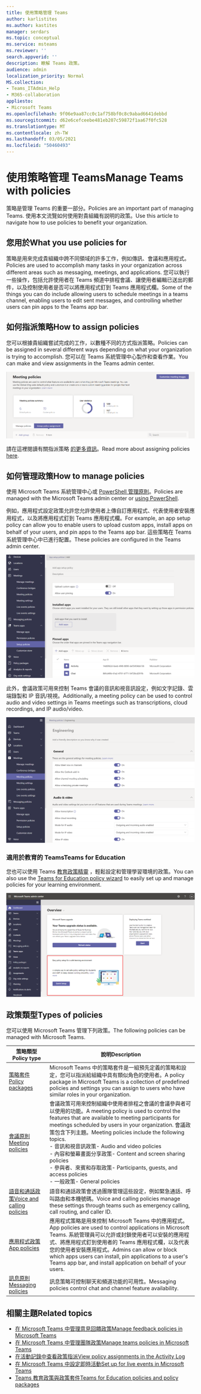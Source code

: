```yaml
---
title: 使用策略管理 Teams
author: karlistites
ms.author: kastites
manager: serdars
ms.topic: conceptual
ms.service: msteams
ms.reviewer: ''
search.appverid: ''
description: 瞭解 Teams 政策。
audience: admin
localization_priority: Normal
MS.collection:
- Teams_ITAdmin_Help
- M365-collaboration
appliesto:
- Microsoft Teams
ms.openlocfilehash: 9f06e9aa87cc0c1af758bf0c8c9abad6641debbd
ms.sourcegitcommit: d62e6cefceebe481eb207c59872f1aa67f0fc528
ms.translationtype: MT
ms.contentlocale: zh-TW
ms.lasthandoff: 03/05/2021
ms.locfileid: "50460493"
---
```

# <a name="manage-teams-with-policies"></a><span data-ttu-id="e4732-103">使用策略管理 Teams</span><span class="sxs-lookup"><span data-stu-id="e4732-103">Manage Teams with policies</span></span>

<span data-ttu-id="e4732-104">策略是管理 Teams 的重要一部分。</span><span class="sxs-lookup"><span data-stu-id="e4732-104">Policies are an important part of managing Teams.</span></span> <span data-ttu-id="e4732-105">使用本文流覽如何使用對貴組織有説明的政策。</span><span class="sxs-lookup"><span data-stu-id="e4732-105">Use this article to navigate how to use policies to benefit your organization.</span></span>

## <a name="what-you-use-policies-for"></a><span data-ttu-id="e4732-106">您用於</span><span class="sxs-lookup"><span data-stu-id="e4732-106">What you use policies for</span></span>

<span data-ttu-id="e4732-107">策略是用來完成貴組織中跨不同領域的許多工作，例如傳訊、會議和應用程式。</span><span class="sxs-lookup"><span data-stu-id="e4732-107">Policies are used to accomplish many tasks in your organization across different areas such as messaging, meetings, and applications.</span></span> <span data-ttu-id="e4732-108">您可以執行一些操作，包括允許使用者在 Teams 頻道中排程會議、讓使用者編輯已送出的郵件，以及控制使用者是否可以將應用程式釘到 Teams 應用程式欄。</span><span class="sxs-lookup"><span data-stu-id="e4732-108">Some of the things you can do include allowing users to schedule meetings in a teams channel, enabling users to edit sent messages, and controlling whether users can pin apps to the Teams app bar.</span></span>

## <a name="how-to-assign-policies"></a><span data-ttu-id="e4732-109">如何指派策略</span><span class="sxs-lookup"><span data-stu-id="e4732-109">How to assign policies</span></span>

<span data-ttu-id="e4732-110">您可以根據貴組織嘗試完成的工作，以數種不同的方式指派策略。</span><span class="sxs-lookup"><span data-stu-id="e4732-110">Policies can be assigned in several different ways depending on what your organization is trying to accomplish.</span></span> <span data-ttu-id="e4732-111">您可以在 Teams 系統管理中心製作和查看作業。</span><span class="sxs-lookup"><span data-stu-id="e4732-111">You can make and view assignments in the Teams admin center.</span></span>

![群組原則指派的螢幕擷取畫面。](media/group-policy-assignment.png)

<span data-ttu-id="e4732-113">請在這裡閱讀有關指派策略 [的更多資訊](assign-policies.md)。</span><span class="sxs-lookup"><span data-stu-id="e4732-113">Read more about assigning policies [here](assign-policies.md).</span></span>

## <a name="how-to-manage-policies"></a><span data-ttu-id="e4732-114">如何管理政策</span><span class="sxs-lookup"><span data-stu-id="e4732-114">How to manage policies</span></span>

<span data-ttu-id="e4732-115">使用 Microsoft Teams 系統管理中心或 [PowerShell 管理原則](https://docs.microsoft.com/microsoftteams/teams-powershell-managing-teams#manage-policies-via-powershell)。</span><span class="sxs-lookup"><span data-stu-id="e4732-115">Policies are managed with the Microsoft Teams admin center or [using PowerShell](https://docs.microsoft.com/microsoftteams/teams-powershell-managing-teams#manage-policies-via-powershell).</span></span>

<span data-ttu-id="e4732-116">例如，應用程式設定政策允許您允許使用者上傳自訂應用程式、代表使用者安裝應用程式，以及將應用程式釘到 Teams 應用程式欄。</span><span class="sxs-lookup"><span data-stu-id="e4732-116">For example, an app setup policy can allow you to enable users to upload custom apps, install apps on behalf of your users, and pin apps to the Teams app bar.</span></span> <span data-ttu-id="e4732-117">這些策略在 Teams 系統管理中心中已進行配置。</span><span class="sxs-lookup"><span data-stu-id="e4732-117">These policies are configured in the Teams admin center.</span></span>

![應用程式設定策略的螢幕擷取畫面。](media/app-setup-policy.png)

<span data-ttu-id="e4732-119">此外，會議政策可用來控制 Teams 會議的音訊和視音訊設定，例如文字記錄、雲端錄製和 IP 音訊/視視。</span><span class="sxs-lookup"><span data-stu-id="e4732-119">Additionally, a meeting policy can be used to control audio and video settings in Teams meetings such as transcriptions, cloud recordings, and IP audio/video.</span></span>

![會議策略的螢幕擷取畫面。](media/engineering-meeting-policy.png)

### <a name="teams-for-education"></a><span data-ttu-id="e4732-121">適用於教育的 Teams</span><span class="sxs-lookup"><span data-stu-id="e4732-121">Teams for Education</span></span>

<span data-ttu-id="e4732-122">您也可以使用 Teams [教育政策精靈](easy-policy-setup-edu.md) ，輕鬆設定和管理學習環境的政策。</span><span class="sxs-lookup"><span data-stu-id="e4732-122">You can also use the [Teams for Education policy wizard](easy-policy-setup-edu.md) to easily set up and manage policies for your learning environment.</span></span>

![Teams 教育政策精靈的螢幕擷取畫面。](media/easy-policy-setup-quick-setup.png)

## <a name="types-of-policies"></a><span data-ttu-id="e4732-124">政策類型</span><span class="sxs-lookup"><span data-stu-id="e4732-124">Types of policies</span></span>

<span data-ttu-id="e4732-125">您可以使用 Microsoft Teams 管理下列政策。</span><span class="sxs-lookup"><span data-stu-id="e4732-125">The following policies can be managed with Microsoft Teams.</span></span>

<span data-ttu-id="e4732-126">策略類型</span><span class="sxs-lookup"><span data-stu-id="e4732-126">Policy type</span></span> | <span data-ttu-id="e4732-127">說明</span><span class="sxs-lookup"><span data-stu-id="e4732-127">Description</span></span>
------------|------------
[<span data-ttu-id="e4732-128">策略套件</span><span class="sxs-lookup"><span data-stu-id="e4732-128">Policy packages</span></span>](manage-policy-packages.md) | <span data-ttu-id="e4732-129">Microsoft Teams 中的策略套件是一組預先定義的策略和設定，您可以指派給組織中具有類似角色的使用者。</span><span class="sxs-lookup"><span data-stu-id="e4732-129">A policy package in Microsoft Teams is a collection of predefined policies and settings you can assign to users who have similar roles in your organization.</span></span>
[<span data-ttu-id="e4732-130">會議原則</span><span class="sxs-lookup"><span data-stu-id="e4732-130">Meeting policies</span></span>](meeting-policies-in-teams.md) | <span data-ttu-id="e4732-131">會議政策可用來控制組織中使用者排程之會議的會議參與者可以使用的功能。</span><span class="sxs-lookup"><span data-stu-id="e4732-131">A meeting policy is used to control the features that are available to meeting participants for meetings scheduled by users in your organization.</span></span> <span data-ttu-id="e4732-132">會議政策包含下列主題。</span><span class="sxs-lookup"><span data-stu-id="e4732-132">Meeting policies include the following topics.</span></span><br> <span data-ttu-id="e4732-133">- 音訊和視音訊政策</span><span class="sxs-lookup"><span data-stu-id="e4732-133">- Audio and video policies</span></span><br> <span data-ttu-id="e4732-134">- 內容和螢幕畫面分享政策</span><span class="sxs-lookup"><span data-stu-id="e4732-134">- Content and screen sharing policies</span></span><br> <span data-ttu-id="e4732-135">- 參與者、來賓和存取政策</span><span class="sxs-lookup"><span data-stu-id="e4732-135">- Participants, guests, and access policies</span></span><br> <span data-ttu-id="e4732-136">- 一般政策</span><span class="sxs-lookup"><span data-stu-id="e4732-136">- General policies</span></span>
[<span data-ttu-id="e4732-137">語音和通話政策</span><span class="sxs-lookup"><span data-stu-id="e4732-137">Voice and calling policies</span></span>](voice-and-calling-policies.md)| <span data-ttu-id="e4732-138">語音和通話政策會透過團隊管理這些設定，例如緊急通話、呼叫路由和本機號碼。</span><span class="sxs-lookup"><span data-stu-id="e4732-138">Voice and calling policies manage these settings through teams such as emergency calling, call routing, and caller ID.</span></span>
[<span data-ttu-id="e4732-139">應用程式政策</span><span class="sxs-lookup"><span data-stu-id="e4732-139">App policies</span></span>](app-policies.md)| <span data-ttu-id="e4732-140">應用程式策略是用來控制 Microsoft Teams 中的應用程式。</span><span class="sxs-lookup"><span data-stu-id="e4732-140">App policies are used to control applications in Microsoft Teams.</span></span> <span data-ttu-id="e4732-141">系統管理員可以允許或封鎖使用者可以安裝的應用程式、將應用程式釘到使用者的 Teams 應用程式欄，以及代表您的使用者安裝應用程式。</span><span class="sxs-lookup"><span data-stu-id="e4732-141">Admins can allow or block which apps users can install, pin applications to a user's Teams app bar, and install application on behalf of your users.</span></span>
[<span data-ttu-id="e4732-142">訊息原則</span><span class="sxs-lookup"><span data-stu-id="e4732-142">Messaging policies</span></span>](messaging-policies-in-teams.md)| <span data-ttu-id="e4732-143">訊息策略可控制聊天和頻道功能的可用性。</span><span class="sxs-lookup"><span data-stu-id="e4732-143">Messaging policies control chat and channel feature availability.</span></span>

## <a name="related-topics"></a><span data-ttu-id="e4732-144">相關主題</span><span class="sxs-lookup"><span data-stu-id="e4732-144">Related topics</span></span>

* [<span data-ttu-id="e4732-145">在 Microsoft Teams 中管理意見回饋政策</span><span class="sxs-lookup"><span data-stu-id="e4732-145">Manage feedback policies in Microsoft Teams</span></span>](manage-feedback-policies-in-teams.md)
* [<span data-ttu-id="e4732-146">在 Microsoft Teams 中管理團隊政策</span><span class="sxs-lookup"><span data-stu-id="e4732-146">Manage teams policies in Microsoft Teams</span></span>](teams-policies.md)
* [<span data-ttu-id="e4732-147">在活動記錄中查看政策指派</span><span class="sxs-lookup"><span data-stu-id="e4732-147">View policy assignments in the Activity Log</span></span>](activity-log.md)
* [<span data-ttu-id="e4732-148">在 Microsoft Teams 中設定即時活動</span><span class="sxs-lookup"><span data-stu-id="e4732-148">Set up for live events in Microsoft Teams</span></span>](teams-live-events/set-up-for-teams-live-events.md)
* [<span data-ttu-id="e4732-149">Teams 教育政策與政策套件</span><span class="sxs-lookup"><span data-stu-id="e4732-149">Teams for Education policies and policy packages</span></span>](policy-packages-edu.md)
